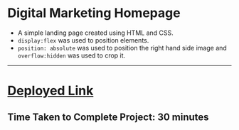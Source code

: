 # Digital Marketing Homepage

- A simple landing page created using HTML and CSS.
- `display:flex` was used to position elements.
- `position: absolute` was used to position the right hand side image and `overflow:hidden` was used to crop it.

***
# [Deployed Link](https://saurabh-digital-marketing-website-home-page.netlify.app/)

## Time Taken to Complete Project: **30 minutes**